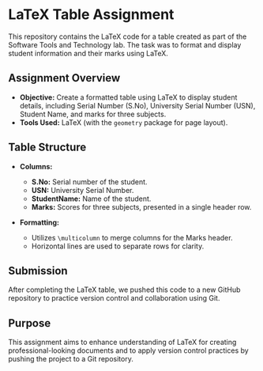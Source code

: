 # LaTeX Table Assignment

This repository contains the LaTeX code for a table created as part of the Software Tools and Technology lab. The task was to format and display student information and their marks using LaTeX.

## Assignment Overview

- **Objective:** Create a formatted table using LaTeX to display student details, including Serial Number (S.No), University Serial Number (USN), Student Name, and marks for three subjects.
- **Tools Used:** LaTeX (with the `geometry` package for page layout).

## Table Structure

- **Columns:**
  - **S.No:** Serial number of the student.
  - **USN:** University Serial Number.
  - **StudentName:** Name of the student.
  - **Marks:** Scores for three subjects, presented in a single header row.

- **Formatting:**
  - Utilizes `\multicolumn` to merge columns for the Marks header.
  - Horizontal lines are used to separate rows for clarity.

## Submission

After completing the LaTeX table, we pushed this code to a new GitHub repository to practice version control and collaboration using Git.

## Purpose

This assignment aims to enhance understanding of LaTeX for creating professional-looking documents and to apply version control practices by pushing the project to a Git repository.

